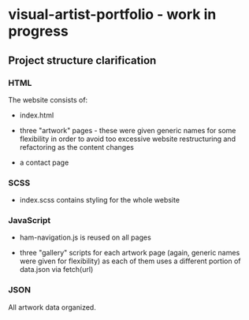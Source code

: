 # visual-artist-portfolio - work in progress

## Project structure clarification

### HTML

The website consists of:

- index.html

- three "artwork" pages - these were given generic names for some flexibility in order to avoid too excessive website restructuring and refactoring as the content changes

- a contact page 

### SCSS

- index.scss contains styling for the whole website

### JavaScript

- ham-navigation.js is reused on all pages

- three "gallery" scripts for each artwork page (again, generic names were given for flexibility) as each of them uses a different portion of data.json via fetch(url)

### JSON

All artwork data organized.


 

